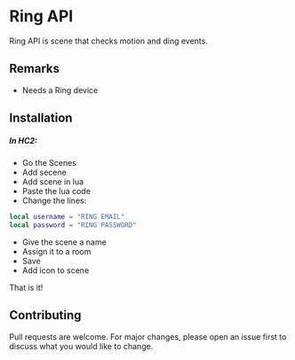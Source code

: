 # Ring API
Ring API is scene that checks motion and ding events.

## Remarks
- Needs a Ring device

## Installation
##### In HC2:
- Go the Scenes
- Add secene
- Add scene in lua
- Paste the lua code
- Change the lines:
```lua
local username = "RING EMAIL"
local password = "RING PASSWORD"
```
- Give the scene a name
- Assign it to a room
- Save
- Add icon to scene

That is it!

## Contributing
Pull requests are welcome. For major changes, please open an issue first to discuss what you would like to change.
